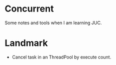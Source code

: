 # Concurrent
Some notes and tools when I am learning JUC.
# Landmark
* Cancel task in an ThreadPool by execute count. 
